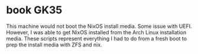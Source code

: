 # book GK35

This machine would not boot the NixOS install media.  Some issue with UEFI.  However, I was able to get NixOS installed from the Arch Linux installation media.  These scripts represent everything I had to do from a fresh boot to prep the install media with ZFS and nix.
